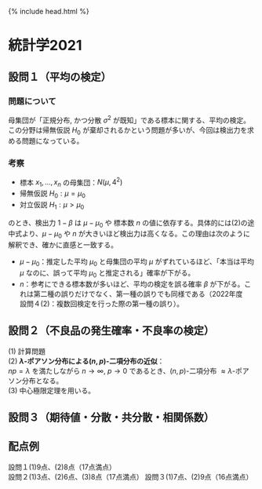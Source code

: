 {% include head.html %}
# 統計学2021

## 設問１（平均の検定）
### 問題について
母集団が「正規分布, かつ分散 $\sigma^2$ が既知」である標本に関する、平均の検定。この分野は帰無仮説 $H_0$ が棄却されるかという問題が多いが、今回は検出力を求める問題になっている。

### 考察
- 標本 $x_1,\dots,x_n$ の母集団：$N(\mu,4^2)$
- 帰無仮説 $H_0: \mu=\mu_0$
- 対立仮説 $H_1: \mu>\mu_0$

のとき、検出力 $1-\beta$ は $\mu-\mu_0$ や 標本数 $n$ の値に依存する。具体的には(2)の途中式より、$\mu-\mu_0$ や $n$ が大きいほど検出力は高くなる。この理由は次のように解釈でき、確かに直感と一致する。
- $\mu-\mu_0$：推定した平均 $\mu_0$ と母集団の平均 $\mu$ がずれているほど、「本当は平均 $\mu$ なのに、誤って平均 $\mu_0$ と推定される」確率が下がる。
- $n$：参考にできる標本数が多いほど、平均の検定を誤る確率 $\beta$ が下がる。これは第二種の誤りだけでなく、第一種の誤りでも同様である（2022年度　設問４(2)：複数回検定を行った際の第一種の誤り）。

## 設問２（不良品の発生確率・不良率の検定）
(1) 計算問題  
(2) **$\lambda$-ポアソン分布による$(n,p)$-二項分布の近似**：  
$np=\lambda$ を満たしながら $n\rightarrow\infty,\ p\rightarrow 0$ であるとき、$(n,p)$-二項分布 $\approx \lambda$-ポアソン分布となる。  
(3) 中心極限定理を用いる。

## 設問３（期待値・分散・共分散・相関係数）

## 配点例
設問１(1)9点、(2)8点（17点満点）  
設問２(1)3点、(2)6点、(3)8点（17点満点）
設問３(1)7点、(2)9点（16点満点）
